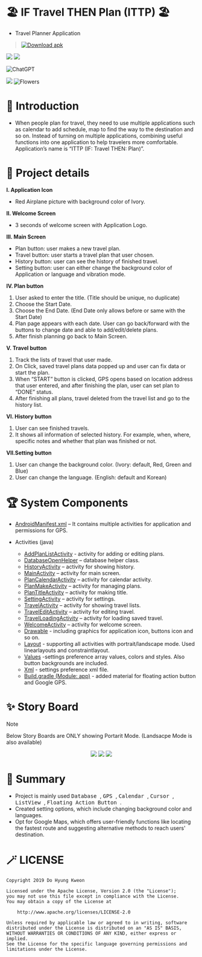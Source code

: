 # 🏖 IF Travel THEN Plan (ITTP) 🏖

- Travel Planner Application
> <a href="https://github.com/kdh4646/IF_Travel_THEN_Plan_ITTP/raw/main/ITTP.apk" download="true" target="_blank"><img src="https://camo.githubusercontent.com/978ff0aee4852d560d3d8d1a5e671188164351b54582da1dc4ba56617b189d76/68747470733a2f2f637573746f6d2d69636f6e2d6261646765732e64656d6f6c61622e636f6d2f62616467652f2d446f776e6c6f61642d626c75653f7374796c653d666f722d7468652d6261646765266c6f676f3d646f776e6c6f6164266c6f676f436f6c6f723d7768697465" alt="Download apk" title="Download apk" data-canonical-src="https://custom-icon-badges.demolab.com/badge/-Download-blue?style=for-the-badge&amp;logo=download&amp;logoColor=white" style="max-width: 100%;"/></a>

<div>
  <picture>
    <img src="https://img.shields.io/badge/Java-ED8B00?style=flat&logo=openjdk&logoColor=white"/>
  </picture>
  
  <picture>
    <img src="https://img.shields.io/badge/Android Studio-3DDC84?style=flat&logo=Android Studio&logoColor=white"/>
  </picture>
</div>

![ChatGPT](https://img.shields.io/badge/chatGPT-74aa9c?style=for-the-badge&logo=openai&logoColor=white)

  <picture>
    <img src="https://img.shields.io/badge/Java-ED8B00?style=flat&logo=openjdk&logoColor=white"/>
  </picture>


<picture>
  <source media="(min-width:650px)" srcset="img_pink_flowers.jpg">
  <source media="(min-width:465px)" srcset="img_white_flower.jpg">
  <img src="img_orange_flowers.jpg" alt="Flowers" style="width:auto;">
</picture>




# 🚀 Introduction

- When people plan for travel, they need to use multiple applications such as calendar
to add schedule, map to find the way to the destination and so on. Instead of turning
on multiple applications, combining useful functions into one application to help
travelers more comfortable. Application’s name is “ITTP (IF: Travel THEN: Plan)”.

# 📖 Project details

**I. Application Icon**
  - Red Airplane picture with background color of Ivory.

**II. Welcome Screen**
  - 3 seconds of welcome screen with Application Logo.

**III. Main Screen**
  - Plan button: user makes a new travel plan.
  - Travel button: user starts a travel plan that user chosen.
  - History button: user can see the history of finished travel.
  - Setting button: user can either change the background color of Application or language and vibration mode.

**IV. Plan button**
  1. User asked to enter the title. (Title should be unique, no duplicate)
  2. Choose the Start Date.
  3. Choose the End Date. (End Date only allows before or same with the
  Start Date)
  4. Plan page appears with each date. User can go back/forward with the
  buttons to change date and able to add/edit/delete plans.
  5. After finish planning go back to Main Screen.
  
**V. Travel button**
  1. Track the lists of travel that user made.
  2. On Click, saved travel plans data popped up and user can fix data or
  start the plan.
  3. When “START” button is clicked, GPS opens based on location address
  that user entered, and after finishing the plan, user can set plan to
  “DONE” status.
  4. After finishing all plans, travel deleted from the travel list and go to the
  history list.
  
**VI. History button**
  1. User can see finished travels.
  2. It shows all information of selected history. For example, when, where,
  specific notes and whether that plan was finished or not.
  
**VII.Setting button**
  1. User can change the background color. (Ivory: default, Red, Green and
  Blue)
  2. User can change the language. (English: default and Korean)

# 🏆 System Components
  - [AndroidManifest.xml](AndroidManifest.xml)
    – It contains multiple activities for application and permissions for GPS.

  - Activities (java)
    - [AddPlanListActivity](java/gmu/edu/cs477/ittp/AddPlanListActivity.java) - activity for adding or editing plans.
    - [DatabaseOpenHelper](java/gmu/edu/cs477/ittp/DatabaseOpenHelper.java) – database helper class.
    - [HistoryActivity](java/gmu/edu/cs477/ittp/HistoryActivity.java) – activity for showing history.
    - [MainActivity](java/gmu/edu/cs477/ittp/MainActivity.java) – activity for main screen.
    - [PlanCalendarActivity](java/gmu/edu/cs477/ittp/PlanCalendarActivity.java) – activity for calendar activity.
    - [PlanMakeActivity](java/gmu/edu/cs477/ittp/PlanMakeActivity.java) – activity for managing plans.
    - [PlanTitleActivity](java/gmu/edu/cs477/ittp/PlanTitleActivity.java) – activity for making title.
    - [SettingActivity](java/gmu/edu/cs477/ittp/SettingActivity.java) – activity for settings.
    - [TravelActivity](java/gmu/edu/cs477/ittp/TravelActivity.java) – activity for showing travel lists.
    - [TravelEditActivity](java/gmu/edu/cs477/ittp/TravelEditActivity.java) – activity for editing travel.
    - [TravelLoadingActivity](java/gmu/edu/cs477/ittp/TravelLoadingActivity.java) – activity for loading saved travel.
    - [WelcomeActivity](java/gmu/edu/cs477/ittp/WelcomeActivity.java) – activity for welcome screen.
    - [Drawable](res/drawable) - including graphics for application icon, buttons icon and so on.
    - [Layout](res/layout) - supporting all activities with portrait/landscape mode. Used linearlayouts and constraintlayout.
    - [Values](res/values) -settings preference array values, colors and styles. Also button backgrounds are included.
    - [Xml](res/xml) - settings preference xml file.
    - [Build.gradle (Module: app)](build.gradle) - added material for floating action button and Google GPS.

# ✨ Story Board
  > [!NOTE]
  > Below Story Boards are ONLY showing Portarit Mode. (Landsacpe Mode is also available)

  <p align="center">
    <img src="image1.jpg"/>
    <img src="image2.jpg"/>
    <img src="image3.jpg"/>
  </p>

# 🎉 Summary
  - Project is mainly used
    <kbd>
      Database
    </kbd>
    ,
    <kbd>
      GPS
    </kbd>
    ,
    <kbd>
      Calendar
    </kbd>
    ,
    <kbd>
      Cursor
    </kbd>
    ,
    <kbd>
      ListView
    </kbd>
    ,
    <kbd>
      Floating Action Button
    </kbd>
    .
- Created setting options, which include changing background color and languages.
- Opt for Google Maps, which offers user-friendly functions like locating the fastest route and suggesting alternative methods to reach users' destination.

# 🪄 LICENSE

```
Copyright 2019 Do Hyung Kweon

Licensed under the Apache License, Version 2.0 (the "License");
you may not use this file except in compliance with the License.
You may obtain a copy of the License at

    http://www.apache.org/licenses/LICENSE-2.0

Unless required by applicable law or agreed to in writing, software
distributed under the License is distributed on an "AS IS" BASIS,
WITHOUT WARRANTIES OR CONDITIONS OF ANY KIND, either express or implied.
See the License for the specific language governing permissions and
limitations under the License.
```
